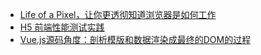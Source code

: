 * [Life of a Pixel，让你更透彻知道浏览器是如何工作](https://mp.weixin.qq.com/s/87OYpou4ynpvYlcExEO40w)
* [H5 前端性能测试实践](https://juejin.im/post/5b83a4b26fb9a019f50ca542)
* [Vue.js源码角度：剖析模版和数据渲染成最终的DOM的过程](https://juejin.im/post/5b80e60de51d4557b85fc8fc)



